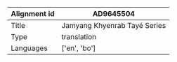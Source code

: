 |Alignment id | AD9645504
| --- | --- 
|Title | Jamyang Khyenrab Tayé Series 
|Type | translation
|Languages | ['en', 'bo']